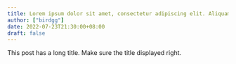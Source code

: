 ```yaml
---
title: Lorem ipsum dolor sit amet, consectetur adipiscing elit. Aliquam justo turpis, tincidunt ac convallis id.
author: ["birdgg"]
date: 2022-07-23T21:30:00+08:00
draft: false
---
```


This post has a long title. Make sure the title displayed right.
